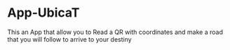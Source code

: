 # App-UbicaT
This an App that allow you to Read a QR with coordinates and make a road that you will follow to arrive to your destiny
